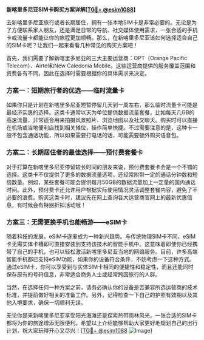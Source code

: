 **新喀里多尼亚SIM卡购买方案详解[[TG💪+ @esim1088](https://t.me/s/esim1088)]**

去新喀里多尼亚旅行或者长期居住，拥有一张本地SIM卡是非常必要的。无论是为了方便联系家人朋友，还是满足日常的导航、社交媒体使用需求，一张合适的手机卡或流量卡都能让你的旅程更加顺畅。那么，在新喀里多尼亚该如何选择适合自己的SIM卡呢？让我们一起来看看几种常见的购买方案吧！

首先，我们需要了解新喀里多尼亚的三大主要运营商：OPT（Orange Pacific Telecom）、Airtel和New Caledonia Mobile。这些运营商提供的服务覆盖范围和资费各有不同，因此在选择时需要根据你的具体需求来决定。

### 方案一：短期旅行者的优选——临时流量卡

如果你只是计划在新喀里多尼亚短暂停留几天到一周左右，那么临时流量卡可能是最经济实惠的选择。这类卡通常以天为单位提供数据流量套餐，比如每天几GB的高速流量，非常适合用来拍摄风景照片、浏览地图以及社交聊天。购买时可以直接在机场或当地便利店找到相关摊位，操作简单快捷。不过需要注意的是，这种卡一般不包含通话功能，所以如果需要打电话的话，可能需要额外购买语音包。

### 方案二：长期居住者的最佳选择——预付费套餐卡

对于打算在新喀里多尼亚停留较长时间的朋友来说，预付费套餐卡会是一个不错的选择。这类卡不仅提供了更多的数据流量选项，还经常附带一定的通话分钟数和短信数量。例如，某些套餐可能会提供每月50GB的数据流量加上一定量的国内通话时间。此外，预付费卡还允许用户根据实际使用情况灵活调整套餐内容，避免了不必要的浪费。购买这类卡时，建议先在网上查询各大运营商官网上的最新优惠信息，有时候会有特别折扣活动哦！

### 方案三：无需更换手机也能畅游——eSIM卡

随着科技的发展，eSIM卡逐渐成为一种新兴趋势。与传统物理SIM卡不同，eSIM卡无需实体卡槽即可直接安装到支持该技术的智能手机中。这意味着即使你已经携带了自己的手机，也可以轻松激活新喀里多尼亚当地的网络服务。目前，许多高端智能手机都已支持eSIM功能，如果你的设备符合条件，不妨考虑一下这种方式。通过eSIM卡，你可以享受到与实体SIM卡相同的便捷性和稳定性，而且还能同时保存原有的号码信息，非常适合商务人士或经常跨国旅行的人群。

当然，在选择任何一种方案之前，请务必确认你的设备是否兼容所选运营商的技术标准，并提前做好相关的准备工作。另外，记得检查一下自己的护照有效期以及其他入境要求，确保一切顺利无误。

无论你是来新喀里多尼亚享受阳光海滩还是探索热带雨林风光，一张合适的SIM卡都将为你的旅途增添无限便利。希望以上介绍能够帮助大家更好地规划自己的出行计划，祝大家玩得开心又尽兴！[[TG💪+ @esim1088](https://t.me/s/esim1088) ![Image](https://i.postimg.cc/4NQfJmqS/Snipaste-2025-05-13-00-14-12.png)]